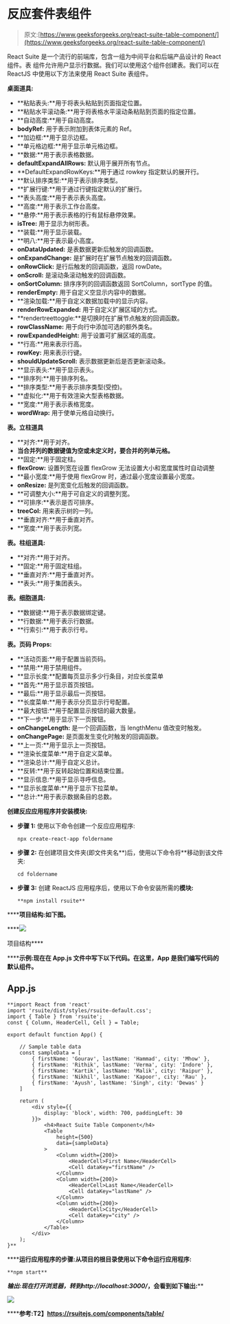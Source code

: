 # 反应套件表组件

> 原文:[https://www.geeksforgeeks.org/react-suite-table-component/](https://www.geeksforgeeks.org/react-suite-table-component/)

React Suite 是一个流行的前端库，包含一组为中间平台和后端产品设计的 React 组件。表  组件允许用户显示行数据。我们可以使用这个组件创建表。我们可以在 ReactJS 中使用以下方法来使用 React Suite 表组件。

**桌面道具:**

*   **粘贴表头:**用于将表头粘贴到页面指定位置。
*   **粘贴水平滚动条:**用于将表格水平滚动条粘贴到页面的指定位置。
*   **自动高度:**用于自动高度。
*   **bodyRef:** 用于表示附加到表体元素的 Ref。
*   **加边框:**用于显示边框。
*   **单元格边框:**用于显示单元格边框。
*   **数据:**用于表示表格数据。
*   **defaultExpandAllRows:** 默认用于展开所有节点。
*   **DefaultExpandRowKeys:**用于通过 rowkey 指定默认的展开行。
*   **默认排序类型:**用于表示排序类型。
*   **扩展行键:**用于通过行键指定默认的扩展行。
*   **表头高度:**用于表示表头高度。
*   **高度:**用于表示工作台高度。
*   **悬停:**用于表示表格的行有鼠标悬停效果。
*   **isTree:** 用于显示为树形表。
*   **装载:**用于显示装载。
*   **明八:**用于表示最小高度。
*   **onDataUpdated:** 是表数据更新后触发的回调函数。
*   **onExpandChange:** 是扩展时在扩展节点触发的回调函数。
*   **onRowClick:** 是行后触发的回调函数，返回 rowDate。
*   **onScroll:** 是滚动条滚动触发的回调函数。
*   **onSortColumn:** 排序序列的回调函数返回 SortColumn，sortType 的值。
*   **renderEmpty:** 用于自定义空显示内容中的数据。
*   **渲染加载:**用于自定义数据加载中的显示内容。
*   **renderRowExpanded:** 用于自定义扩展区域的方式。
*   **rendertreettoggle:**是切换时在扩展节点触发的回调函数。
*   **rowClassName:** 用于向行中添加可选的额外类名。
*   **rowExpandedHeight:** 用于设置可扩展区域的高度。
*   **行高:**用来表示行高。
*   **rowKey:** 用来表示行键。
*   **shouldUpdateScroll:** 表示数据更新后是否更新滚动条。
*   **显示表头:**用于显示表头。
*   **排序列:**用于排序列名。
*   **排序类型:**用于表示排序类型(受控)。
*   **虚拟化:**用于有效渲染大型表格数据。
*   **宽度:**用于表示表格宽度。
*   **wordWrap:** 用于使单元格自动换行。

**表。立柱道具**

*   **对齐:**用于对齐。
*   **当合并列的数据键值为空或未定义时，要合并的列单元格。**
*   **固定:**用于固定柱。
*   **flexGrow:** 设置列宽在设置 flexGrow 无法设置大小和宽度属性时自动调整
*   **最小宽度:**用于使用 flexGrow 时，通过最小宽度设置最小宽度。
*   **onResize:** 是列宽变化后触发的回调函数。
*   **可调整大小:**用于可自定义的调整列宽。
*   **可排序:**表示是否可排序。
*   **treeCol:** 用来表示树的一列。
*   **垂直对齐:**用于垂直对齐。
*   **宽度:**用于表示列宽。

**表。柱组道具:**

*   **对齐:**用于对齐。
*   **固定:**用于固定柱组。
*   **垂直对齐:**用于垂直对齐。
*   **表头:**用于集团表头。

**表。细胞道具:**

*   **数据键:**用于表示数据绑定键。
*   **行数据:**用于表示行数据。
*   **行索引:**用于表示行号。

**表。页码 Props:**

*   **活动页面:**用于配置当前页码。
*   **禁用:**用于禁用组件。
*   **显示长度:**配置每页显示多少行条目，对应长度菜单
*   **首先:**用于显示首页按钮。
*   **最后:**用于显示最后一页按钮。
*   **长度菜单:**用于表示分页显示行号配置。
*   **最大按钮:**用于配置显示按钮的最大数量。
*   **下一步:**用于显示下一页按钮。
*   **onChangeLength:** 是一个回调函数，当 lengthMenu 值改变时触发。
*   **onChangePage:** 是页面发生变化时触发的回调函数。
*   **上一页:**用于显示上一页按钮。
*   **渲染长度菜单:**用于自定义菜单。
*   **渲染总计:**用于自定义总计。
*   **反转:**用于反转起始位置和结束位置。
*   **显示信息:**用于显示寻呼信息。
*   **显示长度菜单:**用于显示下拉菜单。
*   **总计:**用于表示数据条目的总数。

**创建反应应用程序并安装模块:**

*   **步骤 1:** 使用以下命令创建一个反应应用程序:

    ```
    npx create-react-app foldername
    ```

*   **步骤 2:** 在创建项目文件夹(即文件夹名**)后，使用以下命令将**移动到该文件夹:

    ```
    cd foldername
    ```

*   **步骤 3:** 创建 ReactJS 应用程序后，使用以下命令安装所需的****模块:****

    ```
    **npm install rsuite**
    ```

******项目结构:**如下图。****

****![](img/f04ae0d8b722a9fff0bd9bd138b29c23.png)

项目结构**** 

******示例:**现在在 **App.js** 文件中写下以下代码。在这里，App 是我们编写代码的默认组件。****

## ****App.js****

```
**import React from 'react'
import 'rsuite/dist/styles/rsuite-default.css';
import { Table } from 'rsuite';
const { Column, HeaderCell, Cell } = Table;

export default function App() {

    // Sample table data
    const sampleData = [
        { firstName: 'Gourav', lastName: 'Hammad', city: 'Mhow' },
        { firstName: 'Rithik', lastName: 'Verma', city: 'Indore' },
        { firstName: 'Kartik', lastName: 'Malik', city: 'Raipur' },
        { firstName: 'Nikhil', lastName: 'Kapoor', city: 'Rau' },
        { firstName: 'Ayush', lastName: 'Singh', city: 'Dewas' }
    ]

    return (
        <div style={{
            display: 'block', width: 700, paddingLeft: 30
        }}>
            <h4>React Suite Table Component</h4>
            <Table
                height={500}
                data={sampleData}
            >
                <Column width={200}>
                    <HeaderCell>First Name</HeaderCell>
                    <Cell dataKey="firstName" />
                </Column>
                <Column width={200}>
                    <HeaderCell>Last Name</HeaderCell>
                    <Cell dataKey="lastName" />
                </Column>
                <Column width={200}>
                    <HeaderCell>City</HeaderCell>
                    <Cell dataKey="city" />
                </Column>
            </Table>
        </div>
    );
}**
```

******运行应用程序的步骤:**从项目的根目录使用以下命令运行应用程序:****

```
**npm start**
```

******输出:**现在打开浏览器，转到***http://localhost:3000/***，会看到如下输出:****

****![](img/879ef0d7e1ff5acc043b69494566a0c2.png)****

******参考:**T2】https://rsuitejs.com/components/table/****